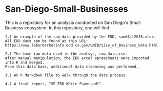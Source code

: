 # San-Diego-Small-Businesses
This is a repostiory for an analysis conducted on San Diego's Small Business ecosystem.  In this repository, one will find


	1.) An example of the raw data provided by the EDD, sand$sf2018.xlsx.  
	All EDD data can be found at this URL:  
	https://www.labormarketinfo.edd.ca.gov/LMID/Size_of_Business_Data.html
	
	2.) The base raw data used in the analsys, raw_data.csv.  
	After manual manipulation, the EDD excel spreasheets were imported into R and merged.  
	From this data base, additional data cleansing was performed.
	
	3.) An R Markdown file to walk through the data process.
	
	4.) A final report, "SB EDD White Paper.pdf".
